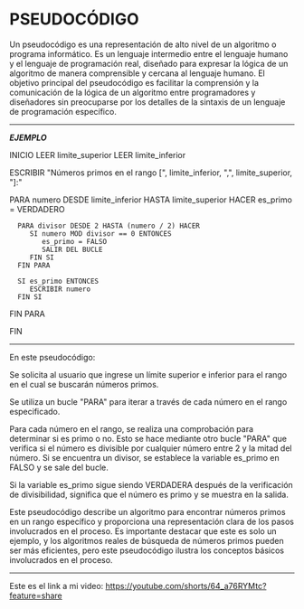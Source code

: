 # PSEUDOCÓDIGO

Un pseudocódigo es una representación de alto nivel de un algoritmo o programa informático. Es un lenguaje intermedio entre el lenguaje humano y el lenguaje de programación real, diseñado para expresar la lógica de un algoritmo de manera comprensible y cercana al lenguaje humano.
El objetivo principal del pseudocódigo es facilitar la comprensión y la comunicación de la lógica de un algoritmo entre programadores y diseñadores sin preocuparse por los detalles de la sintaxis de un lenguaje de programación específico. 

-----

***EJEMPLO***

INICIO
   LEER limite_superior
   LEER limite_inferior

   ESCRIBIR "Números primos en el rango [", limite_inferior, ",", limite_superior, "]:"

   PARA numero DESDE limite_inferior HASTA limite_superior HACER
      es_primo = VERDADERO

      PARA divisor DESDE 2 HASTA (numero / 2) HACER
         SI numero MOD divisor == 0 ENTONCES
            es_primo = FALSO
            SALIR DEL BUCLE
         FIN SI
      FIN PARA

      SI es_primo ENTONCES
         ESCRIBIR numero
      FIN SI
   FIN PARA

FIN

-----

En este pseudocódigo:

Se solicita al usuario que ingrese un límite superior e inferior para el rango en el cual se buscarán números primos.

Se utiliza un bucle "PARA" para iterar a través de cada número en el rango especificado.

Para cada número en el rango, se realiza una comprobación para determinar si es primo o no. Esto se hace mediante otro bucle "PARA" que verifica si el número es divisible por cualquier número entre 2 y la mitad del número. Si se encuentra un divisor, se establece la variable es_primo en FALSO y se sale del bucle.

Si la variable es_primo sigue siendo VERDADERA después de la verificación de divisibilidad, significa que el número es primo y se muestra en la salida.

Este pseudocódigo describe un algoritmo para encontrar números primos en un rango específico y proporciona una representación clara de los pasos involucrados en el proceso. Es importante destacar que este es solo un ejemplo, y los algoritmos reales de búsqueda de números primos pueden ser más eficientes, pero este pseudocódigo ilustra los conceptos básicos involucrados en el proceso.

-----------------

Este es el link a mi video: https://youtube.com/shorts/64_a76RYMtc?feature=share



